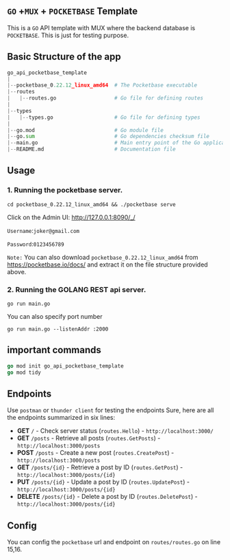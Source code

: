 ## `GO` +`MUX` + `POCKETBASE` Template
This is a `GO` API template with MUX where the backend database is `POCKETBASE`. This is just for testing purpose.

## Basic Structure of the app

```python
go_api_pocketbase_template
|
|--pocketbase_0.22.12_linux_amd64  # The Pocketbase executable
|--routes
|   |--routes.go                   # Go file for defining routes
|
|--types
|   |--types.go                    # Go file for defining types
|
|--go.mod                          # Go module file
|--go.sum                          # Go dependencies checksum file
|--main.go                         # Main entry point of the Go application
|--README.md                       # Documentation file

```




## Usage

### 1. Running the pocketbase server.
```
cd pocketbase_0.22.12_linux_amd64 && ./pocketbase serve
```

Click on the Admin UI: http://127.0.0.1:8090/_/

`Username`:`joker@gmail.com`

`Password`:`0123456789`


``Note:`` You can also download `pocketbase_0.22.12_linux_amd64` from https://pocketbase.io/docs/ and extract it on the file structure provided above.

### 2. Running the GOLANG REST api server.
```
go run main.go
```

You can also specify port number
```
go run main.go --listenAddr :2000
```







## important commands
```go
go mod init go_api_pocketbase_template
go mod tidy
```


## Endpoints
Use `postman` or `thunder client` for testing the endpoints
Sure, here are all the endpoints summarized in six lines:

- **GET** `/` - Check server status (`routes.Hello`) - `http://localhost:3000/`
- **GET** `/posts` - Retrieve all posts (`routes.GetPosts`) - `http://localhost:3000/posts`
- **POST** `/posts` - Create a new post (`routes.CreatePost`) - `http://localhost:3000/posts`
- **GET** `/posts/{id}` - Retrieve a post by ID (`routes.GetPost`) - `http://localhost:3000/posts/{id}`
- **PUT** `/posts/{id}` - Update a post by ID (`routes.UpdatePost`) - `http://localhost:3000/posts/{id}`
- **DELETE** `/posts/{id}` - Delete a post by ID (`routes.DeletePost`) - `http://localhost:3000/posts/{id}`


## Config

You can config the `pocketbase` url and endpoint on `routes/routes.go` on line 15,16.


